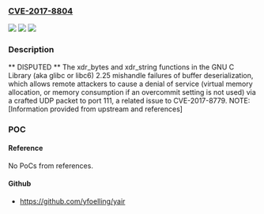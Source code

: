 ### [CVE-2017-8804](https://cve.mitre.org/cgi-bin/cvename.cgi?name=CVE-2017-8804)
![](https://img.shields.io/static/v1?label=Product&message=n%2Fa&color=blue)
![](https://img.shields.io/static/v1?label=Version&message=n%2Fa&color=blue)
![](https://img.shields.io/static/v1?label=Vulnerability&message=n%2Fa&color=brighgreen)

### Description

** DISPUTED ** The xdr_bytes and xdr_string functions in the GNU C Library (aka glibc or libc6) 2.25 mishandle failures of buffer deserialization, which allows remote attackers to cause a denial of service (virtual memory allocation, or memory consumption if an overcommit setting is not used) via a crafted UDP packet to port 111, a related issue to CVE-2017-8779. NOTE: [Information provided from upstream and references]

### POC

#### Reference
No PoCs from references.

#### Github
- https://github.com/yfoelling/yair

